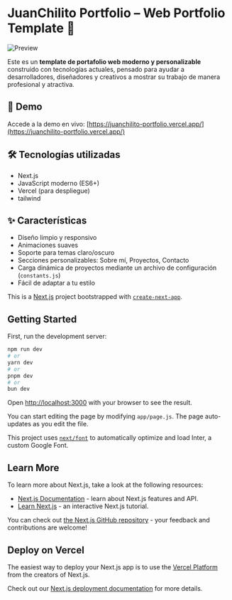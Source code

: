 # JuanChilito Portfolio – Web Portfolio Template 🎨

![Preview](./assets/mockup.png) <!-- Asegúrate de tener esta imagen o ajusta la ruta -->

Este es un **template de portafolio web moderno y personalizable** construido con tecnologías actuales, pensado para ayudar a desarrolladores, diseñadores y creativos a mostrar su trabajo de manera profesional y atractiva.

## 🚀 Demo

Accede a la demo en vivo: [https://juanchilito-portfolio.vercel.app/](https://juanchilito-portfolio.vercel.app/)

## 🛠️ Tecnologías utilizadas

- Next.js
- JavaScript moderno (ES6+)
- Vercel (para despliegue)
- tailwind

## ✨ Características

- Diseño limpio y responsivo
- Animaciones suaves
- Soporte para temas claro/oscuro
- Secciones personalizables: Sobre mí, Proyectos, Contacto
- Carga dinámica de proyectos mediante un archivo de configuración (`constants.js`)
- Fácil de adaptar a tu estilo


















This is a [Next.js](https://nextjs.org/) project bootstrapped with [`create-next-app`](https://github.com/vercel/next.js/tree/canary/packages/create-next-app).

## Getting Started

First, run the development server:

```bash
npm run dev
# or
yarn dev
# or
pnpm dev
# or
bun dev
```

Open [http://localhost:3000](http://localhost:3000) with your browser to see the result.

You can start editing the page by modifying `app/page.js`. The page auto-updates as you edit the file.

This project uses [`next/font`](https://nextjs.org/docs/basic-features/font-optimization) to automatically optimize and load Inter, a custom Google Font.

## Learn More

To learn more about Next.js, take a look at the following resources:

- [Next.js Documentation](https://nextjs.org/docs) - learn about Next.js features and API.
- [Learn Next.js](https://nextjs.org/learn) - an interactive Next.js tutorial.

You can check out [the Next.js GitHub repository](https://github.com/vercel/next.js/) - your feedback and contributions are welcome!

## Deploy on Vercel

The easiest way to deploy your Next.js app is to use the [Vercel Platform](https://vercel.com/new?utm_medium=default-template&filter=next.js&utm_source=create-next-app&utm_campaign=create-next-app-readme) from the creators of Next.js.

Check out our [Next.js deployment documentation](https://nextjs.org/docs/deployment) for more details.
